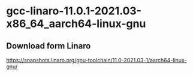 # gcc-linaro-11.0.1-2021.03-x86_64_aarch64-linux-gnu

## Download form Linaro
https://snapshots.linaro.org/gnu-toolchain/11.0-2021.03-1/aarch64-linux-gnu/
